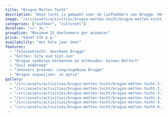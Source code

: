 ```yaml
---
title: "Brugse Metten Tocht"
description: "Deze tocht is gemaakt voor de liefhebbers van Brugge. Het is een tocht door de binnenstad van Brugge met opdrachten en activiteiten."
image: "/src/assets/activities/brugse-metten-tocht/brugse-metten-tocht-1.jpg"
categories: ["outdoor", "cultureel"]
duration: "+/- 3u."
groupSize: "Maximum 25 deelnemers per animator"
price: "Vanaf €35 p.p."
availability: "Het hele jaar door"
features:
  - "fotozoektocht: doorheen Brugge"
  - "Golfen: Site oud Sint-Jan"
  - "Brugse symbolen herkennen en onthouden: binnen Belfort"
  - "Quiz onderweg"
  - "Jenevers proeven: Congresgebouw Brugge"
  - "Brugse zegswijzen: in optie"
gallery:
  - "/src/assets/activities/brugse-metten-tocht/brugse-metten-tocht-1.jpg"
  - "/src/assets/activities/brugse-metten-tocht/brugse-metten-tocht-2.jpg"
  - "/src/assets/activities/brugse-metten-tocht/brugse-metten-tocht-3.jpg"
  - "/src/assets/activities/brugse-metten-tocht/brugse-metten-tocht-4.jpg"
  - "/src/assets/activities/brugse-metten-tocht/brugse-metten-tocht-5.jpg"
  - "/src/assets/activities/brugse-metten-tocht/brugse-metten-tocht-6.jpg"
---
```

